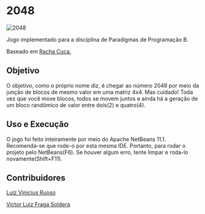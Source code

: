 # 2048

![2048](https://user-images.githubusercontent.com/38138765/66098467-105f5f00-e579-11e9-9b54-cb8f110560e3.png)

Jogo implementado para a disciplina de Paradigmas de Programação B. 

  Baseado em [Racha Cuca.]("https://rachacuca.com.br/raciocinio/2048/")

## Objetivo
O objetivo, como o próprio nome diz, é chegar ao número 2048 por meio da junção de blocos de mesmo valor em uma matriz 4x4.
Mas cuidado! Toda vez que você move blocos, todos se movem juntos e ainda há a geração de um bloco randômico de valor entre dois(2) e quatro(4).

## Uso e Execução
O jogo foi feito inteiramente por meio do Apache NetBeans 11.1. Recomenda-se que rode-o por esta mesma IDE.
Portanto, para rodar o projeto pelo NetBeans(F6). Se houver algum erro, tente limpar e roda-lo novamente(Shift+F11).


## Contribuidores
[Luiz Vinicius Ruoso]("https://github.com/luizvruoso")

[Victor Luiz Fraga Soldera]("https://github.com/VictorSoldera")


